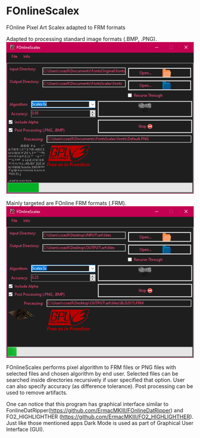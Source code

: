 # FOnlineScalex
FOnline Pixel Art Scalex adapted to FRM formats

Adapted to processing standard image formats (.BMP, .PNG).
![alt text](/Misc/Demo1.png?raw=false "FOnline Pixel Art Scalex processing standard image formats")

Mainly targeted are FOnline FRM formats (.FRM).
![alt text](/Misc/Demo2.png?raw=false "FOnline Pixel Art Scalex processing FRM formats")

FOnlineScalex performs pixel algorithm to FRM files or PNG files with selected files and chosen algorithm by end user.
Selected files can be searched inside directories recursively if user specified that option.
User can also specify accuracy (as difference tolerance).
Post processing can be used to remove artifacts.

One can notice that this program has graphical interface similar to FonlineDatRipper(https://github.com/ErmacMKIII/FOnlineDatRipper) and FO2_HIGHLIGHTHER (https://github.com/ErmacMKIII/FO2_HIGHLIGHTHER).
Just like those mentioned apps Dark Mode is used as part of Graphical User Interface (GUI).

